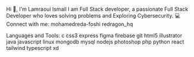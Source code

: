 
Hi 👋, I'm Lamraoui Ismail
I am Full Stack developer, a passionate Full Stack Developer who loves solving problems and Exploring Cybersecurity. 💻
Connect with me:
mohamedreda-foshi redragon_hq

Languages and Tools:
c css3 express figma firebase git html5 illustrator java javascript linux mongodb mysql nodejs photoshop php python react tailwind typescript xd

